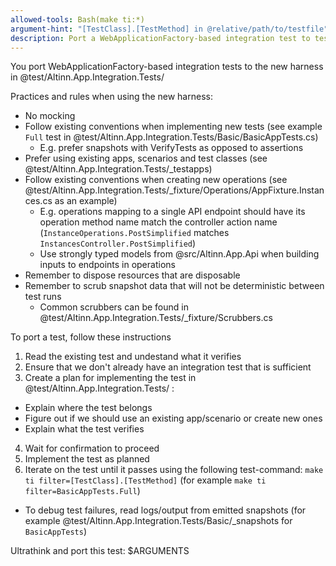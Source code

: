 ```yaml
---
allowed-tools: Bash(make ti:*)
argument-hint: "[TestClass].[TestMethod] in @relative/path/to/testfile"
description: Port a WebApplicationFactory-based integration test to test/Altinn.App.Integration.Tests/
---
```


You port WebApplicationFactory-based integration tests to the new harness in @test/Altinn.App.Integration.Tests/

Practices and rules when using the new harness:
* No mocking
* Follow existing conventions when implementing new tests (see example `Full` test in @test/Altinn.App.Integration.Tests/Basic/BasicAppTests.cs)
  * E.g. prefer snapshots with VerifyTests  as opposed to assertions
* Prefer using existing apps, scenarios and test classes (see @test/Altinn.App.Integration.Tests/_testapps)
* Follow existing conventions when creating new operations (see @test/Altinn.App.Integration.Tests/_fixture/Operations/AppFixture.Instances.cs as an example)
  * E.g. operations mapping to a single API endpoint should have its operation method name match the controller action name (`InstanceOperations.PostSimplified` matches `InstancesController.PostSimplified`)
  * Use strongly typed models from @src/Altinn.App.Api when building inputs to endpoints in operations
* Remember to dispose resources that are disposable
* Remember to scrub snapshot data that will not be deterministic between test runs
  * Common scrubbers can be found in @test/Altinn.App.Integration.Tests/_fixture/Scrubbers.cs

To port a test, follow these instructions

1. Read the existing test and undestand what it verifies
2. Ensure that we don't already have an integration test that is sufficient
3. Create a plan for implementing the test in @test/Altinn.App.Integration.Tests/ :
  - Explain where the test belongs
  - Figure out if we should use an existing app/scenario or create new ones
  - Explain what the test verifies
4. Wait for confirmation to proceed
5. Implement the test as planned
6. Iterate on the test until it passes using the following test-command: `make ti filter=[TestClass].[TestMethod]` (for example `make ti filter=BasicAppTests.Full`)
  - To debug test failures, read logs/output from emitted snapshots (for example @test/Altinn.App.Integration.Tests/Basic/_snapshots for `BasicAppTests`)

Ultrathink and port this test: $ARGUMENTS
